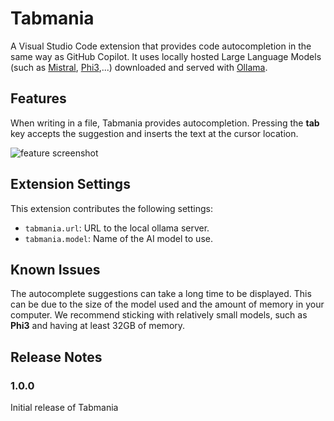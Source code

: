# Tabmania

A Visual Studio Code extension that provides code autocompletion in the same way as GitHub Copilot. It uses locally hosted Large Language Models (such as [Mistral](https://mistral.ai/), [Phi3](https://ollama.com/library/phi3),...) downloaded and served with [Ollama](https://ollama.com/).

## Features

When writing in a file, Tabmania provides autocompletion. Pressing the **tab** key accepts the suggestion and inserts the text at the cursor location.

![feature screenshot](https://tabmania.s3.eu-west-3.amazonaws.com/feature.png)

## Extension Settings

This extension contributes the following settings:

* `tabmania.url`: URL to the local ollama server.
* `tabmania.model`: Name of the AI model to use.

## Known Issues

The autocomplete suggestions can take a long time to be displayed. This can be due to the size of the model used and the amount of memory in your computer. We recommend sticking with relatively small models, such as **Phi3** and having at least 32GB of memory.

## Release Notes

### 1.0.0

Initial release of Tabmania
